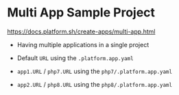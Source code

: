 # Multi App Sample Project

https://docs.platform.sh/create-apps/multi-app.html

- Having multiple applications in a single project

- Default `URL` using the `.platform.app.yaml`
- `app1.URL` / `php7.URL` using the `php7/.platform.app.yaml`
- `app2.URL` / `php8.URL` using the `php8/.platform.app.yaml`


